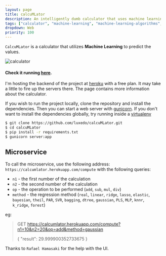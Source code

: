 ```yaml
---
layout: page
title: calcuMLator
description: An intelligently dumb calculator that uses machine learning
tags: ["calculator", "machine-learning", "machine-learning-algorithms", "regression-models", "microservice", "calculations"]
dropdown: Web
priority: 100
---
```

<!-- Automatically generated. Run search_repos.rb to rebuild -->



`CalcuMLator` is a calculator that utilizes <b>Machine Learning</b> to predict the values.

![calculator](https://raw.githubusercontent.com/luxedo/calcuMLator/master/docs/images/calculatorv2.png "calculator")

#### Check it running [here](https://calcumlator.herokuapp.com/).

I'm hosting the backend of the project at [heroku](https://www.heroku.com/) with
a free plan. It may take a little to fire up the servers there. The page contains
more information about the calculator.

If you wish to run the project locally, clone the repository and install the dependencies.
Then you can start a web server with [gunicorn](http://gunicorn.org/). If you don't
want to install the dependencies globally, try running inside a [virtualenv](https://virtualenv.pypa.io/en/stable/)
```bash
$ git clone https://github.com/luxedo/calcuMLator.git
$ cd calcuMLator
$ pip install -r requirements.txt
$ gunicorn server:app
```
## Microservice
To call the microservice, use the following address:
`https://calcumlator.herokuapp.com/compute`
with the following queries:
* `n1` - the first number of the calculation
* `n2` - the second number of the calculation
* `op` - the operation to be performed (`add`, `sub`, `mul`, `div`)
* `method` - the regression method (`real`, `linear`, `ridge`, `lasso`, `elastic`, `bayesian`, `theil`, `PAR`, `SVR`, `bagging`, `dtree`, `gaussian`, `PLS`, `MLP`, `knnr`, `k_ridge`, `forest`)

eg:

> GET https://calcumlator.herokuapp.com/compute?n1=10&n2=20&op=add&method=gaussian
>
> {
>  "result": 29.999900352733675
> }


Thanks to `Rafael Hamasaki` for the help with the UI.


